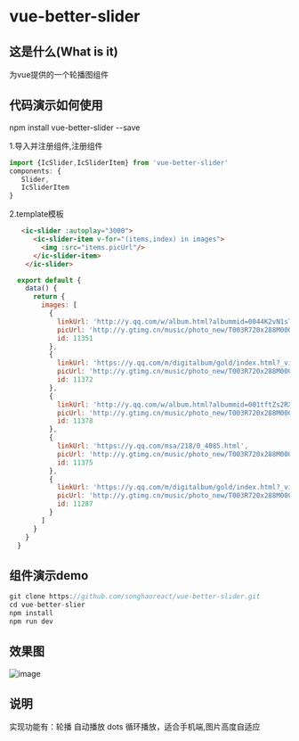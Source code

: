 # vue-better-slider

## 这是什么(What is it)
为vue提供的一个轮播图组件

## 代码演示如何使用

npm install vue-better-slider --save 

1.导入并注册组件,注册组件
```js
import {IcSlider,IcSliderItem} from 'vue-better-slider'
components: {
   Slider,
   IcSliderItem
}
```
2.template模板
```html
   <ic-slider :autoplay="3000">
      <ic-slider-item v-for="(items,index) in images">
        <img :src="items.picUrl"/>
      </ic-slider-item>
    </ic-slider>
```

```js
  export default {
    data() {
      return {
        images: [
          {
            linkUrl: 'http://y.qq.com/w/album.html?albummid=0044K2vN1sT5mE',
            picUrl: 'http://y.gtimg.cn/music/photo_new/T003R720x288M000001YCZlY3aBifi.jpg',
            id: 11351
          },
          {
            linkUrl: 'https://y.qq.com/m/digitalbum/gold/index.html?_video=true&id=2197820&g_f=shoujijiaodian',
            picUrl: 'http://y.gtimg.cn/music/photo_new/T003R720x288M000004ckGfg3zaho0.jpg',
            id: 11372
          },
          {
            linkUrl: 'http://y.qq.com/w/album.html?albummid=001tftZs2RX1Qz',
            picUrl: 'http://y.gtimg.cn/music/photo_new/T003R720x288M00000236sfA406cmk.jpg',
            id: 11378
          },
          {
            linkUrl: 'https://y.qq.com/msa/218/0_4085.html',
            picUrl: 'http://y.gtimg.cn/music/photo_new/T003R720x288M000001s0BXx3Zxcwb.jpg',
            id: 11375
          },
          {
            linkUrl: 'https://y.qq.com/m/digitalbum/gold/index.html?_video=true&id=2195876&g_f=shoujijiaodian',
            picUrl: 'http://y.gtimg.cn/music/photo_new/T003R720x288M000002cwng4353HKz.jpg',
            id: 11287
          }
        ]
      }
    }
  }
```
## 组件演示demo

```js
git clone https://github.com/songhaoreact/vue-better-slider.git
cd vue-better-slier
npm install 
npm run dev
```

## 效果图

![image](http://oij04cgoe.bkt.clouddn.com/demo.gif)

## 说明

实现功能有：轮播 自动播放 dots 循环播放，适合手机端,图片高度自适应











